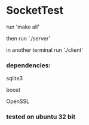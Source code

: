 SocketTest
==========

run 'make all'

then run './server'

in another terminal run './client'

### dependencies:
sqlite3

boost

OpenSSL

### tested on ubuntu 32 bit

